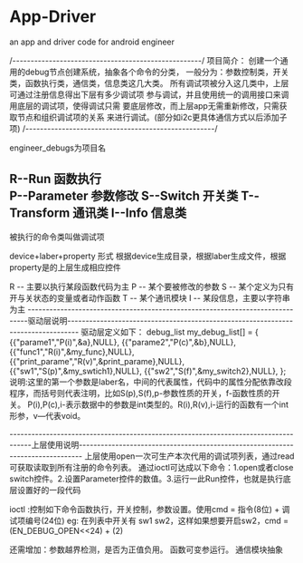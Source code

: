 # App-Driver
an app and driver code for android engineer

/----------------------------------------------------/
项目简介：
	创建一个通用的debug节点创建系统，抽象各个命令的分类，
一般分为：参数控制类，开关类，函数执行类，通信类，信息类这几大类。
所有调试项被分入这几类中，上层可通过注册信息得出下层有多少调试项
参与调试，并且使用统一的调用接口来调用底层的调试项，使得调试只需
要底层修改，而上层app无需重新修改，只需获取节点和组织调试项的关系
来进行调试。(部分如i2c更具体通信方式以后添加子项)
/----------------------------------------------------/

engineer_debugs为项目名

R--Run			函数执行	
P--Parameter 	参数修改
S--Switch		开关类
T--Transform	通讯类
I--Info			信息类
---------------------------
被执行的命令类叫做调试项

device+laber+property 形式
根据device生成目录，根据laber生成文件，根据property是的上层生成相应控件

R -- 主要以执行某段函数代码为主
P -- 某个要被修改的参数
S -- 某个定义为只有开与关状态的变量或者动作函数
T -- 某个通讯模块
I -- 某段信息，主要以字符串为主
------------------------------------------------------------------------------驱动层说明---------------------------------------------------------------------------------
驱动层定义如下：
debug_list my_debug_list[] = {
	{{"parame1","P(i)",&a},NULL},
	{{"parame2","P(c)",&b},NULL},
	{{"func1","R(i)",&my_func},NULL},
	{{"print_parame","R(v)",&print_parame},NULL},
	{{"sw1","S(p)",&my_swtich1},NULL},
	{{"sw2","S(f)",&my_switch2},NULL},
};
说明:这里的第一个参数是laber名，中间的代表属性，代码中的属性分配依靠改段程序，而括号则代表注明，比如S(p),S(f),p-参数性质的开关，f-函数性质的开关。
	P(i),P(c),i-表示数据中的参数是int类型的。R(i),R(v),i-运行的函数有一个int形参，v—代表void。

------------------------------------------------------------------------------------上层使用说明-------------------------------------------------------------------------------
上层使用open一次可生产本次代用的调试项列表，通过read可获取读取到所有注册的命令列表。
通过ioctl可达成以下命令：1.open或者close switch控件。2.设置Parameter控件的数值。3.运行一此Run控件，也就是执行底层设置好的一段代码

	
ioctl :控制如下命令函数执行，开关控制，参数设置。使用cmd = 指令(8位) + 调试项编号(24位) 
eg:	在列表中开关有 sw1 sw2，这样如果想要开启sw2，cmd = (EN_DEBUG_OPEN<<24) + (2)

还需增加：参数越界检测，是否为正值负用。
		函数可变参运行。
		通信模块抽象
